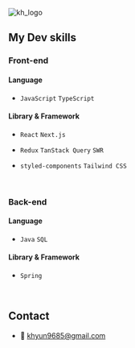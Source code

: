 ![kh_logo](https://user-images.githubusercontent.com/73919235/193058972-03211f18-894f-4187-8c6a-6706d0d60cc4.jpg)

## My Dev skills
### Front-end
#### Language
- `JavaScript` `TypeScript`
#### Library & Framework
- `React` `Next.js`

- `Redux` `TanStack Query` `SWR`

- `styled-components` `Tailwind CSS`
<br>

### Back-end
#### Language
- `Java` `SQL`
#### Library & Framework
- `Spring`
<br>
  
## Contact
- 📧 khyun9685@gmail.com
<br>

